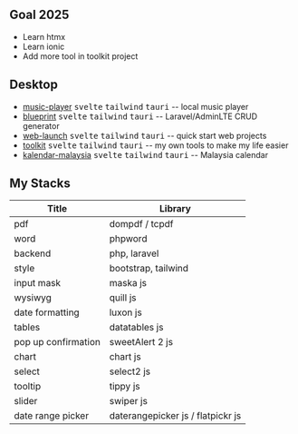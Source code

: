 ## Goal 2025
* Learn htmx
* Learn ionic
* Add more tool in toolkit project

## Desktop
* [music-player](https://github.com/hafizhaziq307/music-player) <kbd>svelte</kbd> <kbd>tailwind</kbd> <kbd>tauri</kbd> -- local music player
* [blueprint](https://github.com/hafizhaziq307/blueprint) <kbd>svelte</kbd> <kbd>tailwind</kbd> <kbd>tauri</kbd> -- Laravel/AdminLTE CRUD generator 
* [web-launch](https://github.com/hafizhaziq307/web-launch) <kbd>svelte</kbd> <kbd>tailwind</kbd> <kbd>tauri</kbd> -- quick start web projects
* [toolkit](https://github.com/hafizhaziq307/toolkit) <kbd>svelte</kbd> <kbd>tailwind</kbd> <kbd>tauri</kbd> -- my own tools to make my life easier
* [kalendar-malaysia](https://github.com/hafizhaziq307/kalendar-malaysia) <kbd>svelte</kbd> <kbd>tailwind</kbd> <kbd>tauri</kbd> -- Malaysia calendar


## My Stacks
|      **Title**      |     **Library**     |
|---------------------|---------------------|
| pdf                 | dompdf / tcpdf      |
| word                | phpword             | 
| backend             | php, laravel        |
| style               | bootstrap, tailwind |
| input mask          | maska js            |
| wysiwyg             | quill js            |
| date formatting     | luxon js            |
| tables              | datatables js       |
| pop up confirmation | sweetAlert 2 js     |
| chart               | chart js            |
| select              | select2 js          |
| tooltip             | tippy js            |
| slider              | swiper js           |
| date range picker   | daterangepicker js / flatpickr js  |
